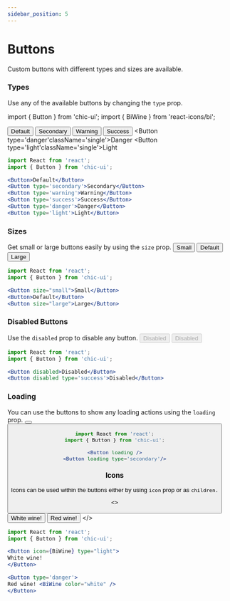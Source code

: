 ```yaml
---
sidebar_position: 5
---
```


# Buttons

Custom buttons with different types and sizes are available.

### Types

Use any of the available buttons by changing the `type` prop.

import { Button } from 'chic-ui';
import { BiWine } from 'react-icons/bi';

<Button className='single'>Default</Button>
<Button type='secondary' className='single'>Secondary</Button>
<Button type='warning' className='single'>Warning</Button>
<Button type='success' className='single'>Success</Button>
<Button type='danger'className='single'>Danger</Button>
<Button type='light'className='single'>Light</Button>

```jsx
import React from 'react';
import { Button } from 'chic-ui';

<Button>Default</Button>
<Button type='secondary'>Secondary</Button>
<Button type='warning'>Warning</Button>
<Button type='success'>Success</Button>
<Button type='danger'>Danger</Button>
<Button type='light'>Light</Button>
```

### Sizes

Get small or large buttons easily by using the `size` prop.
<Button size='small' className='single'>Small</Button>
<Button className='single'>Default</Button>
<Button className='single' size='large'>Large</Button>

```jsx
import React from 'react';
import { Button } from 'chic-ui';

<Button size="small">Small</Button>
<Button>Default</Button>
<Button size="large">Large</Button>
```

### Disabled Buttons

Use the `disabled` prop to disable any button.
<Button className='single' disabled>Disabled</Button>
<Button className='single' disabled type='success'>Disabled</Button>

```jsx
import React from 'react';
import { Button } from 'chic-ui';

<Button disabled>Disabled</Button>
<Button disabled type='success'>Disabled</Button>
```

### Loading

You can use the buttons to show any loading actions using the `loading` prop.
<Button className='single' loading />
<Button className='single' loading type='secondary'/>

```jsx
import React from 'react';
import { Button } from 'chic-ui';

<Button loading />
<Button loading type='secondary'/>
```

### Icons

Icons can be used within the buttons either by using `icon`
prop or as `children.`

<>
<Button className='single' icon={BiWine} type="light">
White wine!
</Button>
<Button className='single' type='danger'>
Red wine! <BiWine color="white" />
</Button>
</>

```jsx
import React from 'react';
import { Button } from 'chic-ui';

<Button icon={BiWine} type="light">
White wine!
</Button>

<Button type='danger'>
Red wine! <BiWine color="white" />
</Button>
```